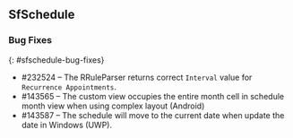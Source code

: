 ## SfSchedule

### Bug Fixes
{: #sfschedule-bug-fixes}

* \#232524 – The RRuleParser returns correct `Interval` value for `Recurrence Appointments`.
* \#143565 – The custom view occupies the entire month cell in schedule month view when using complex layout (Android)
* \#143587 – The schedule will move to the current date when update the date in Windows (UWP).


